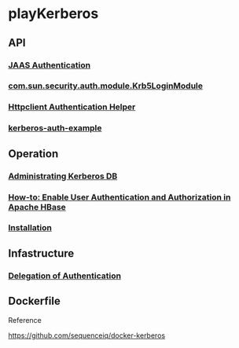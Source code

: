 # playKerberos

## API
### [JAAS Authentication](http://download.java.net/jdk7u8/docs/technotes/guides/security/jgss/tutorials/AcnOnly.html)
### [com.sun.security.auth.module.Krb5LoginModule](http://download.java.net/jdk7u8/docs/jre/api/security/jaas/spec/com/sun/security/auth/module/Krb5LoginModule.html)
### [Httpclient Authentication Helper](https://github.com/DovAmir/httpclientAuthHelper)
### [kerberos-auth-example](https://github.com/Prussia/kerberos-auth-example)

## Operation
### [Administrating Kerberos DB](https://web.mit.edu/Kerberos/krb5-1.5/krb5-1.5.1/doc/krb5-admin/Administrating-the-Kerberos-Database.html)

### [How-to: Enable User Authentication and Authorization in Apache HBase](http://blog.cloudera.com/blog/2012/09/understanding-user-authentication-and-authorization-in-apache-hbase/)

### [Installation](https://docs.hortonworks.com/HDPDocuments/Ambari-2.6.2.0/bk_ambari-security/content/kerberos_overview.html)

## Infastructure
### [Delegation of Authentication](https://technet.microsoft.com/en-us/library/cc961964.aspx)

## Dockerfile

  Reference
  
  https://github.com/sequenceiq/docker-kerberos
